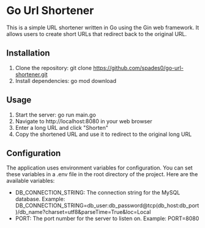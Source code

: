 # Go Url Shortener

This is a simple URL shortener written in Go using the Gin web framework. It allows users to create short URLs that redirect back to the original URL.

## Installation
1. Clone the repository: git clone https://github.com/spades0/go-url-shortener.git
2. Install dependencies: go mod download

## Usage
1. Start the server: go run main.go
2. Navigate to http://localhost:8080 in your web browser
3. Enter a long URL and click "Shorten"
4. Copy the shortened URL and use it to redirect to the original long URL

## Configuration
The application uses environment variables for configuration. You can set these variables in a .env file in the root directory of the project. Here are the available variables:

* DB_CONNECTION_STRING: The connection string for the MySQL database. Example: DB_CONNECTION_STRING=db_user:db_password@tcp(db_host:db_port)/db_name?charset=utf8&parseTime=True&loc=Local
* PORT: The port number for the server to listen on. Example: PORT=8080